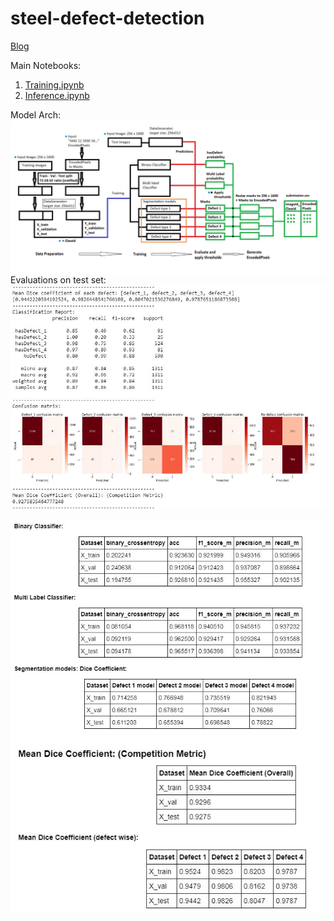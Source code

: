 # steel-defect-detection
[Blog](https://medium.com/@guildbilla/steel-defect-detection-image-segmentation-using-keras-dae8b4f986f0?source=your_stories_page---------------------------)

Main Notebooks:
1) [Training.ipynb](https://github.com/rook0falcon/steel-defect-detection/blob/master/Training.ipynb)
2) [Inference.ipynb](https://github.com/rook0falcon/steel-defect-detection/blob/master/Inference.ipynb)

Model Arch:
<img src='model_arch_new.jpg' width=800px align=middle>
<br>
Evaluations on test set:
<img src='test_set.JPG' width=800px align=middle>

<img src='perf.JPG' width=500px align=middle>

<img src='dice_coef.JPG' width=500px align=middle>
